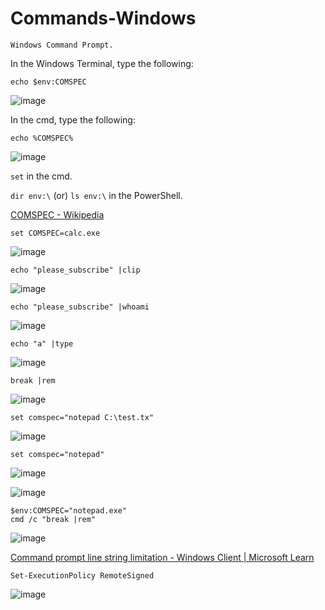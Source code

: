 # Commands-Windows
```Windows Command Prompt.```

In the Windows Terminal, type the following:

```echo $env:COMSPEC```

![image](https://user-images.githubusercontent.com/58542375/210079826-1370e3e2-89cd-42f5-9968-1fce87981441.png)

In the cmd, type the following:

```echo %COMSPEC%```

![image](https://user-images.githubusercontent.com/58542375/210080150-a5200363-c19c-40cd-ad7c-6814236bb1b4.png)

```set``` in the cmd.

```dir env:\``` (or) ```ls env:\``` in the PowerShell.

[COMSPEC - Wikipedia](https://en.wikipedia.org/wiki/COMSPEC)

```set COMSPEC=calc.exe```

![image](https://user-images.githubusercontent.com/58542375/210081441-65b580b0-c09e-483a-902b-5e5b83f97c0b.png)

```echo "please_subscribe" |clip```

![image](https://user-images.githubusercontent.com/58542375/210081763-3940b1ab-68ec-4199-a22e-667d87696260.png)

```echo "please_subscribe" |whoami```

![image](https://user-images.githubusercontent.com/58542375/210082207-80efd234-044b-46e2-9af5-9c2a50560d05.png)

```echo "a" |type```

![image](https://user-images.githubusercontent.com/58542375/210082495-1aa9c4cf-617a-49a7-86ad-417e78eff8ea.png)

```break |rem```

![image](https://user-images.githubusercontent.com/58542375/210082784-e204b320-fe20-482c-9bf4-a9adefde2ac7.png)

```set comspec="notepad C:\test.tx"```

![image](https://user-images.githubusercontent.com/58542375/210083653-1a11deaf-baf8-404a-8f18-67e940f41a71.png)

```set comspec="notepad"```

![image](https://user-images.githubusercontent.com/58542375/210084069-618cd0fb-ba39-413a-9a8e-61660cc56d93.png)

![image](https://user-images.githubusercontent.com/58542375/210084125-79c43170-aab6-4b40-bff4-adab672865fd.png)

```
$env:COMSPEC="notepad.exe"
cmd /c "break |rem"
```

![image](https://user-images.githubusercontent.com/58542375/210084549-bf44eb00-badd-4c54-8b57-e80121692783.png)

[Command prompt line string limitation - Windows Client | Microsoft Learn](https://learn.microsoft.com/en-us/troubleshoot/windows-client/shell-experience/command-line-string-limitation)

```Set-ExecutionPolicy RemoteSigned```

![image](https://user-images.githubusercontent.com/58542375/210086425-9051189c-b833-4d0e-907b-28dbeb25e9d1.png)
